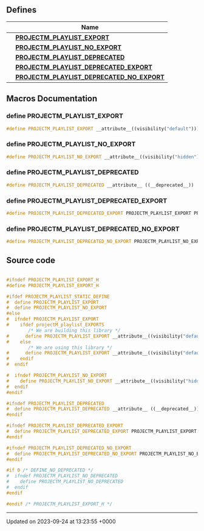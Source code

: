 

## Defines

|                | Name           |
| -------------- | -------------- |
|  | **[PROJECTM_PLAYLIST_EXPORT](/projectmapi/projectm/projectM__playlist__export.md#define-projectm-playlist-export)**  |
|  | **[PROJECTM_PLAYLIST_NO_EXPORT](/projectmapi/projectm/projectM__playlist__export.md#define-projectm-playlist-no-export)**  |
|  | **[PROJECTM_PLAYLIST_DEPRECATED](/projectmapi/projectm/projectM__playlist__export.md#define-projectm-playlist-deprecated)**  |
|  | **[PROJECTM_PLAYLIST_DEPRECATED_EXPORT](/projectmapi/projectm/projectM__playlist__export.md#define-projectm-playlist-deprecated-export)**  |
|  | **[PROJECTM_PLAYLIST_DEPRECATED_NO_EXPORT](/projectmapi/projectm/projectM__playlist__export.md#define-projectm-playlist-deprecated-no-export)**  |




## Macros Documentation

### define PROJECTM_PLAYLIST_EXPORT

```cpp
#define PROJECTM_PLAYLIST_EXPORT __attribute__((visibility("default")))
```


### define PROJECTM_PLAYLIST_NO_EXPORT

```cpp
#define PROJECTM_PLAYLIST_NO_EXPORT __attribute__((visibility("hidden")))
```


### define PROJECTM_PLAYLIST_DEPRECATED

```cpp
#define PROJECTM_PLAYLIST_DEPRECATED __attribute__ ((__deprecated__))
```


### define PROJECTM_PLAYLIST_DEPRECATED_EXPORT

```cpp
#define PROJECTM_PLAYLIST_DEPRECATED_EXPORT PROJECTM_PLAYLIST_EXPORT PROJECTM_PLAYLIST_DEPRECATED
```


### define PROJECTM_PLAYLIST_DEPRECATED_NO_EXPORT

```cpp
#define PROJECTM_PLAYLIST_DEPRECATED_NO_EXPORT PROJECTM_PLAYLIST_NO_EXPORT PROJECTM_PLAYLIST_DEPRECATED
```


## Source code

```cpp

#ifndef PROJECTM_PLAYLIST_EXPORT_H
#define PROJECTM_PLAYLIST_EXPORT_H

#ifdef PROJECTM_PLAYLIST_STATIC_DEFINE
#  define PROJECTM_PLAYLIST_EXPORT
#  define PROJECTM_PLAYLIST_NO_EXPORT
#else
#  ifndef PROJECTM_PLAYLIST_EXPORT
#    ifdef projectM_playlist_EXPORTS
        /* We are building this library */
#      define PROJECTM_PLAYLIST_EXPORT __attribute__((visibility("default")))
#    else
        /* We are using this library */
#      define PROJECTM_PLAYLIST_EXPORT __attribute__((visibility("default")))
#    endif
#  endif

#  ifndef PROJECTM_PLAYLIST_NO_EXPORT
#    define PROJECTM_PLAYLIST_NO_EXPORT __attribute__((visibility("hidden")))
#  endif
#endif

#ifndef PROJECTM_PLAYLIST_DEPRECATED
#  define PROJECTM_PLAYLIST_DEPRECATED __attribute__ ((__deprecated__))
#endif

#ifndef PROJECTM_PLAYLIST_DEPRECATED_EXPORT
#  define PROJECTM_PLAYLIST_DEPRECATED_EXPORT PROJECTM_PLAYLIST_EXPORT PROJECTM_PLAYLIST_DEPRECATED
#endif

#ifndef PROJECTM_PLAYLIST_DEPRECATED_NO_EXPORT
#  define PROJECTM_PLAYLIST_DEPRECATED_NO_EXPORT PROJECTM_PLAYLIST_NO_EXPORT PROJECTM_PLAYLIST_DEPRECATED
#endif

#if 0 /* DEFINE_NO_DEPRECATED */
#  ifndef PROJECTM_PLAYLIST_NO_DEPRECATED
#    define PROJECTM_PLAYLIST_NO_DEPRECATED
#  endif
#endif

#endif /* PROJECTM_PLAYLIST_EXPORT_H */
```


-------------------------------

Updated on 2023-09-24 at 13:23:55 +0000
